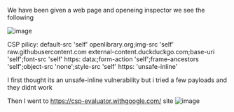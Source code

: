 We have been given a web page and openeing inspector we see the following

![image](https://github.com/poorvi1910/Web/assets/146640913/d1501f75-14a5-4bfb-bff2-9c7136110ebb)

CSP pilicy: 
default-src 'self' openlibrary.org;img-src 'self' raw.githubusercontent.com external-content.duckduckgo.com;base-uri 'self';font-src 'self' https: data:;form-action 'self';frame-ancestors 'self';object-src 'none';style-src 'self' https: 'unsafe-inline'

I first thought its an unsafe-inline vulnerability but i tried a few payloads and they didnt work

Then I went to https://csp-evaluator.withgoogle.com/ site 
![image](https://github.com/poorvi1910/Web/assets/146640913/b326cd9c-1224-4b9a-a50f-0079ceb1ee33)
